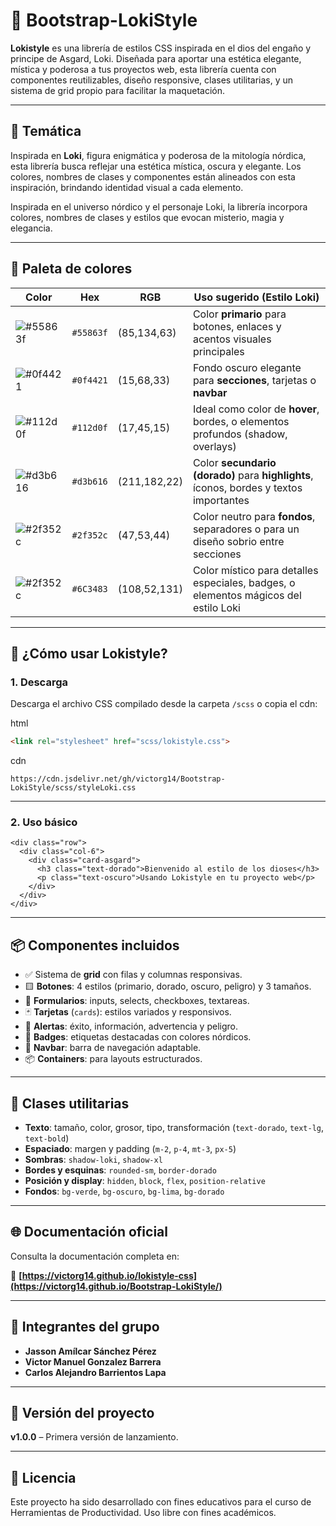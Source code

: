 
# 🔮 Bootstrap-LokiStyle

**Lokistyle** es una librería de estilos CSS inspirada en el dios del engaño y principe de Asgard, Loki. Diseñada para aportar una estética elegante, mística y poderosa a tus proyectos web, esta librería cuenta con componentes reutilizables, diseño responsive, clases utilitarias, y un sistema de grid propio para facilitar la maquetación.


---

## 🧠 Temática


Inspirada en **Loki**, figura enigmática y poderosa de la mitología nórdica, esta librería busca reflejar una estética mística, oscura y elegante. Los colores, nombres de clases y componentes están alineados con esta inspiración, brindando identidad visual a cada elemento.

Inspirada en el universo nórdico y el personaje Loki, la librería incorpora colores, nombres de clases y estilos que evocan misterio, magia y elegancia.


---

## 🎨 Paleta de colores

| Color | Hex | RGB | Uso sugerido (Estilo Loki) |
|-------|-----|-----|----------------------------|
| ![#55863f](https://www.colorhexa.com/55863f.png) | `#55863f` | (85,134,63) | Color **primario** para botones, enlaces y acentos visuales principales |
| ![#0f4421](https://www.colorhexa.com/0f4421.png) | `#0f4421` | (15,68,33) | Fondo oscuro elegante para **secciones**, tarjetas o **navbar** |
| ![#112d0f](https://www.colorhexa.com/112d0f.png) | `#112d0f` | (17,45,15) | Ideal como color de **hover**, bordes, o elementos profundos (shadow, overlays) |
| ![#d3b616](https://www.colorhexa.com/d3b616.png) | `#d3b616` | (211,182,22) | Color **secundario (dorado)** para **highlights**, íconos, bordes y textos importantes |
| ![#2f352c](https://www.colorhexa.com/2f352c.png) | `#2f352c` | (47,53,44) | Color neutro para **fondos**, separadores o para un diseño sobrio entre secciones |
| ![#2f352c](https://www.colorhexa.com/6c3483.png) | `#6C3483` | (108,52,131) | Color místico para detalles especiales, badges, o elementos mágicos del estilo Loki |


---

## 🚀 ¿Cómo usar Lokistyle?

### 1. Descarga

Descarga el archivo CSS compilado desde la carpeta `/scss` o copia el cdn:

html
```html
<link rel="stylesheet" href="scss/lokistyle.css">
```
cdn
```cdn
https://cdn.jsdelivr.net/gh/victorg14/Bootstrap-LokiStyle/scss/styleLoki.css

```
---
### 2. Uso básico

```
<div class="row">
  <div class="col-6">
    <div class="card-asgard">
      <h3 class="text-dorado">Bienvenido al estilo de los dioses</h3>
      <p class="text-oscuro">Usando Lokistyle en tu proyecto web</p>
    </div>
  </div>
</div>

```

---

## 📦 Componentes incluidos

- ✅ Sistema de **grid** con filas y columnas responsivas.
- 🟨 **Botones**: 4 estilos (primario, dorado, oscuro, peligro) y 3 tamaños.
- 📝 **Formularios**: inputs, selects, checkboxes, textareas.
- 🃏 **Tarjetas** (`cards`): estilos variados y responsivos.
- 🚨 **Alertas**: éxito, información, advertencia y peligro.
- 🔖 **Badges**: etiquetas destacadas con colores nórdicos.
- 🧭 **Navbar**: barra de navegación adaptable.
- 📦 **Containers**: para layouts estructurados.

---

## 🧰 Clases utilitarias

- **Texto**: tamaño, color, grosor, tipo, transformación (`text-dorado`, `text-lg`, `text-bold`)
- **Espaciado**: margen y padding (`m-2`, `p-4`, `mt-3`, `px-5`)
- **Sombras**: `shadow-loki`, `shadow-xl`
- **Bordes y esquinas**: `rounded-sm`, `border-dorado`
- **Posición y display**: `hidden`, `block`, `flex`, `position-relative`
- **Fondos**: `bg-verde`, `bg-oscuro`, `bg-lima`, `bg-dorado`

---

## 🌐 Documentación oficial

Consulta la documentación completa en:

🔗 **[https://victorg14.github.io/lokistyle-css](https://victorg14.github.io/Bootstrap-LokiStyle/)**  


---

## 👥 Integrantes del grupo

- **Jasson Amílcar Sánchez Pérez**
- **Victor Manuel Gonzalez Barrera**
- **Carlos Alejandro Barrientos Lapa**


---

## 📌 Versión del proyecto

**v1.0.0** – Primera versión de lanzamiento.

---

## 💬 Licencia

Este proyecto ha sido desarrollado con fines educativos para el curso de Herramientas de Productividad. Uso libre con fines académicos.
